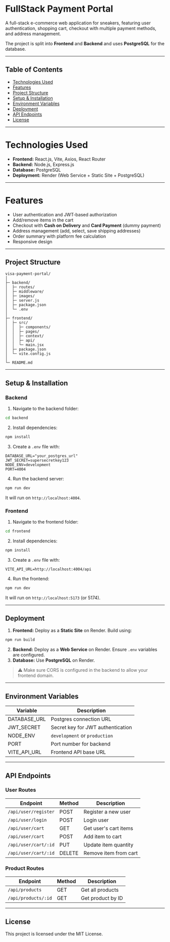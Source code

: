 # FullStack Payment Portal

A full-stack e-commerce web application for sneakers, featuring user authentication, shopping cart, checkout with multiple payment methods, and address management.

The project is split into **Frontend** and **Backend** and uses **PostgreSQL** for the database.

---

## Table of Contents

* [Technologies Used](#technologies-used)
* [Features](#features)
* [Project Structure](#project-structure)
* [Setup & Installation](#setup--installation)
* [Environment Variables](#environment-variables)
* [Deployment](#deployment)
* [API Endpoints](#api-endpoints)
* [License](#license)

---

# Technologies Used

* **Frontend:** React.js, Vite, Axios, React Router
* **Backend:** Node.js, Express.js
* **Database:** PostgreSQL
* **Deployment:** Render (Web Service + Static Site + PostgreSQL)

---

# Features

* User authentication and JWT-based authorization
* Add/remove items in the cart
* Checkout with **Cash on Delivery** and **Card Payment** (dummy payment)
* Address management (add, select, save shipping addresses)
* Order summary with platform fee calculation
* Responsive design

---

## Project Structure

```
visa-payment-portal/
│
├─ backend/
│  ├─ routes/
│  ├─ middleware/
│  ├─ images/
│  ├─ server.js
│  ├─ package.json
│  └─ .env
│
├─ frontend/
│  ├─ src/
│  │  ├─ components/
│  │  ├─ pages/
│  │  ├─ context/
│  │  ├─ api/
│  │  └─ main.jsx
│  ├─ package.json
│  └─ vite.config.js
│
└─ README.md
```

---

## Setup & Installation

### Backend

1. Navigate to the backend folder:

```bash
cd backend
```

2. Install dependencies:

```bash
npm install
```

3. Create a `.env` file with:

```env
DATABASE_URL="your_postgres_url"
JWT_SECRET=supersecretkey123
NODE_ENV=development
PORT=4004
```

4. Run the backend server:

```bash
npm run dev
```

It will run on `http://localhost:4004`.

### Frontend

1. Navigate to the frontend folder:

```bash
cd frontend
```

2. Install dependencies:

```bash
npm install
```

3. Create a `.env` file with:

```env
VITE_API_URL=http://localhost:4004/api
```

4. Run the frontend:

```bash
npm run dev
```

It will run on `http://localhost:5173` (or 5174).

---

## Deployment

1. **Frontend:** Deploy as a **Static Site** on Render. Build using:

```bash
npm run build
```

2. **Backend:** Deploy as a **Web Service** on Render. Ensure `.env` variables are configured.
3. **Database:** Use **PostgreSQL** on Render.

> ⚠️ Make sure CORS is configured in the backend to allow your frontend domain.

---

## Environment Variables

| Variable       | Description                       |
| -------------- | --------------------------------- |
| DATABASE\_URL  | Postgres connection URL           |
| JWT\_SECRET    | Secret key for JWT authentication |
| NODE\_ENV      | `development` or `production`     |
| PORT           | Port number for backend           |
| VITE\_API\_URL | Frontend API base URL             |

---

## API Endpoints

### User Routes

| Endpoint             | Method | Description           |
| -------------------- | ------ | --------------------- |
| `/api/user/register` | POST   | Register a new user   |
| `/api/user/login`    | POST   | Login user            |
| `/api/user/cart`     | GET    | Get user's cart items |
| `/api/user/cart`     | POST   | Add item to cart      |
| `/api/user/cart/:id` | PUT    | Update item quantity  |
| `/api/user/cart/:id` | DELETE | Remove item from cart |

### Product Routes

| Endpoint            | Method | Description       |
| ------------------- | ------ | ----------------- |
| `/api/products`     | GET    | Get all products  |
| `/api/products/:id` | GET    | Get product by ID |

---

## License

This project is licensed under the MIT License.
